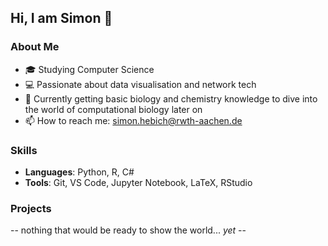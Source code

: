 ## Hi, I am Simon 👋
### About Me
- 🎓 Studying Computer Science 
- 💻 Passionate about data visualisation and network tech
- 🌱 Currently getting basic biology and chemistry knowledge to dive into the world of computational biology later on
- 📫 How to reach me: simon.hebich@rwth-aachen.de

### Skills
- **Languages**: Python, R, C#
- **Tools**: Git, VS Code, Jupyter Notebook, LaTeX, RStudio

### Projects
-- nothing that would be ready to show the world... *yet* --


